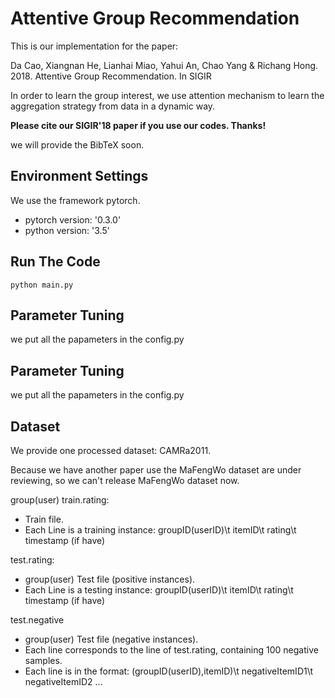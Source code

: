 # Attentive Group Recommendation

This is our implementation for the paper:

Da Cao, Xiangnan He, Lianhai Miao, Yahui An, Chao Yang & Richang Hong. 2018. Attentive Group Recommendation. In SIGIR

In order to learn the group interest, we use attention mechanism to learn the aggregation strategy from data in a dynamic way.

**Please cite our SIGIR'18 paper if you use our codes. Thanks!** 

we will provide the BibTeX soon.


## Environment Settings
We use the framework pytorch. 
- pytorch version:  '0.3.0'
- python version: '3.5'

## Run The Code

```
python main.py
```

## Parameter Tuning

we put all the papameters in the config.py



## Parameter Tuning

we put all the papameters in the config.py



## Dataset

We provide one processed dataset: CAMRa2011. 

Because we have another paper use the MaFengWo dataset are under reviewing, so we can't release MaFengWo dataset now.

group(user) train.rating:

* Train file.
* Each Line is a training instance: groupID(userID)\t itemID\t rating\t timestamp (if have)

test.rating:

* group(user) Test file (positive instances).
* Each Line is a testing instance: groupID(userID)\t itemID\t rating\t timestamp (if have)

test.negative

* group(user) Test file (negative instances).
* Each line corresponds to the line of test.rating, containing 100 negative samples.
* Each line is in the format: (groupID(userID),itemID)\t negativeItemID1\t negativeItemID2 ...
